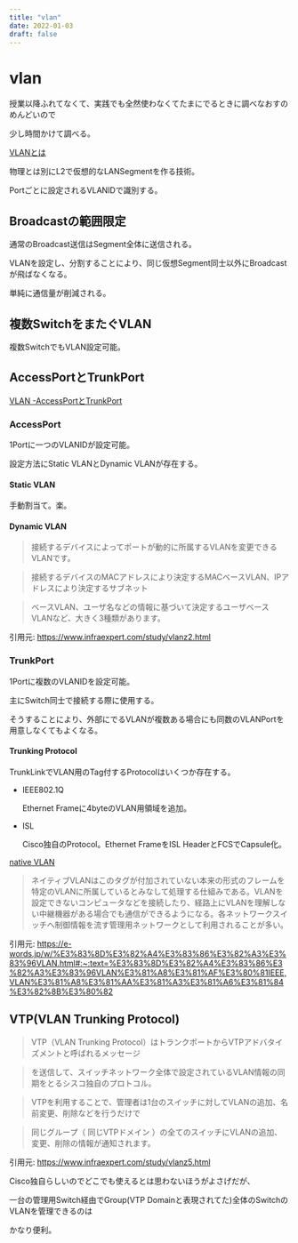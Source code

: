 ```yaml
---
title: "vlan"
date: 2022-01-03
draft: false
---
```

# vlan



授業以降ふれてなくて、実践でも全然使わなくてたまにでるときに調べなおすのめんどいので



少し時間かけて調べる。



[VLANとは](https://www.infraexpert.com/study/vlanz1.html)



物理とは別にL2で仮想的なLANSegmentを作る技術。



Portごとに設定されるVLANIDで識別する。



## Broadcastの範囲限定



通常のBroadcast送信はSegment全体に送信される。



VLANを設定し、分割することにより、同じ仮想Segment同士以外にBroadcastが飛ばなくなる。



単純に通信量が削減される。



## 複数SwitchをまたぐVLAN



複数SwitchでもVLAN設定可能。



## AccessPortとTrunkPort



[VLAN -AccessPortとTrunkPort](https://www.infraexpert.com/study/vlanz2.html)



### AccessPort



1Portに一つのVLANIDが設定可能。



設定方法にStatic VLANとDynamic VLANが存在する。



#### Static VLAN



手動割当て。楽。



#### Dynamic VLAN



> 接続するデバイスによってポートが動的に所属するVLANを変更できるVLANです。

> 接続するデバイスのMACアドレスにより決定するMACベースVLAN、IPアドレスにより決定するサブネット

> ベースVLAN、ユーザ名などの情報に基づいて決定するユーザベースVLANなど、大きく3種類があります。

引用元: https://www.infraexpert.com/study/vlanz2.html



### TrunkPort



1Portに複数のVLANIDを設定可能。



主にSwitch同士で接続する際に使用する。



そうすることにより、外部にでるVLANが複数ある場合にも同数のVLANPortを用意しなくてもよくなる。



#### Trunking Protocol



TrunkLinkでVLAN用のTag付するProtocolはいくつか存在する。



* IEEE802.1Q



	Ethernet Frameに4byteのVLAN用領域を追加。



* ISL



	Cisco独自のProtocol。Ethernet FrameをISL HeaderとFCSでCapsule化。



[native VLAN](https://e-words.jp/w/%E3%83%8D%E3%82%A4%E3%83%86%E3%82%A3%E3%83%96VLAN.html#:~:text=%E3%83%8D%E3%82%A4%E3%83%86%E3%82%A3%E3%83%96VLAN%E3%81%A8%E3%81%AF%E3%80%81IEEE,VLAN%E3%81%A8%E3%81%AA%E3%81%A3%E3%81%A6%E3%81%84%E3%82%8B%E3%80%82)



> ネイティブVLANはこのタグが付加されていない本来の形式のフレームを特定のVLANに所属しているとみなして処理する仕組みである。VLANを設定できないコンピュータなどを接続したり、経路上にVLANを理解しない中継機器がある場合でも通信ができるようになる。各ネットワークスイッチへ制御情報を流す管理用ネットワークとして利用されることが多い。

引用元: https://e-words.jp/w/%E3%83%8D%E3%82%A4%E3%83%86%E3%82%A3%E3%83%96VLAN.html#:~:text=%E3%83%8D%E3%82%A4%E3%83%86%E3%82%A3%E3%83%96VLAN%E3%81%A8%E3%81%AF%E3%80%81IEEE,VLAN%E3%81%A8%E3%81%AA%E3%81%A3%E3%81%A6%E3%81%84%E3%82%8B%E3%80%82



## VTP(VLAN Trunking Protocol)



> VTP（VLAN Trunking Protocol）はトランクポートからVTPアドバタイズメントと呼ばれるメッセージ

> を送信して、スイッチネットワーク全体で設定されているVLAN情報の同期をとるシスコ独自のプロトコル。

> VTPを利用することで、管理者は1台のスイッチに対してVLANの追加、名前変更、削除などを行うだけで

> 同じグループ（ 同じVTPドメイン ）の全てのスイッチにVLANの追加、変更、削除の情報が通知されます。

引用元: https://www.infraexpert.com/study/vlanz5.html



Cisco独自らしいのでどこでも使えるとは思わないほうがよさげだが、



一台の管理用Switch経由でGroup(VTP Domainと表現されてた)全体のSwitchのVLANを管理できるのは



かなり便利。
